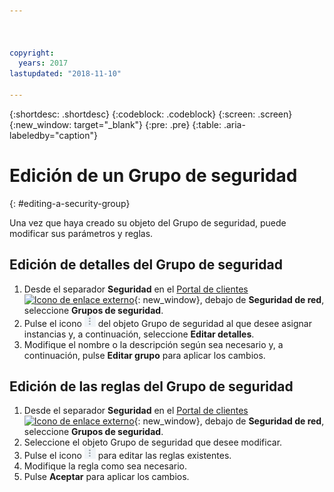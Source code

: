 ```yaml
---



copyright:
  years: 2017
lastupdated: "2018-11-10"

---
```


{:shortdesc: .shortdesc}
{:codeblock: .codeblock}
{:screen: .screen}
{:new_window: target="_blank"}
{:pre: .pre}
{:table: .aria-labeledby="caption"}

# Edición de un Grupo de seguridad
{: #editing-a-security-group}

Una vez que haya creado su objeto del Grupo de seguridad, puede modificar sus parámetros y reglas.

## Edición de detalles del Grupo de seguridad

1. Desde el separador **Seguridad** en el [Portal de clientes ![Icono de enlace externo](../../icons/launch-glyph.svg "Icono de enlace externo")](https://control.softlayer.com/){: new_window}, debajo de **Seguridad de red**, seleccione **Grupos de seguridad**.
2. Pulse el icono ![icono Más](./images/more_icon.jpg) del objeto Grupo de seguridad al que desee asignar instancias y, a continuación, seleccione **Editar detalles**.
3.	Modifique el nombre o la descripción según sea necesario y, a continuación, pulse **Editar grupo** para aplicar los cambios.

## Edición de las reglas del Grupo de seguridad

1. Desde el separador **Seguridad** en el [Portal de clientes ![Icono de enlace externo](../../icons/launch-glyph.svg "Icono de enlace externo")](https://control.softlayer.com/){: new_window}, debajo de **Seguridad de red**, seleccione **Grupos de seguridad**.
2.	Seleccione el objeto Grupo de seguridad que desee modificar.
3.	Pulse el icono ![icono Más](./images/more_icon.jpg) para editar las reglas existentes.
4.	Modifique la regla como sea necesario.
5. Pulse **Aceptar** para aplicar los cambios.
